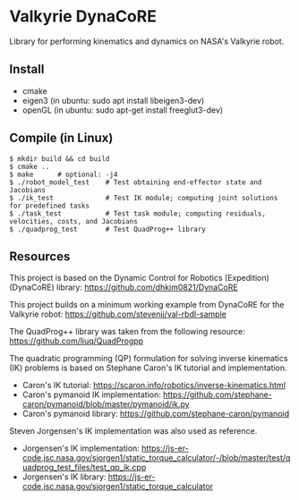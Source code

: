 # Valkyrie DynaCoRE

Library for performing kinematics and dynamics on NASA's Valkyrie robot.


## Install
- cmake
- eigen3 (in ubuntu: sudo apt install libeigen3-dev)
- openGL (in ubuntu: sudo apt-get install freeglut3-dev)

## Compile (in Linux)
```
$ mkdir build && cd build
$ cmake ..
$ make		# optional: -j4
$ ./robot_model_test	# Test obtaining end-effector state and Jacobians
$ ./ik_test 			# Test IK module; computing joint solutions for predefined tasks
$ ./task_test			# Test task module; computing residuals, velocities, costs, and Jacobians
$ ./quadprog_test		# Test QuadProg++ library
```

## Resources

This project is based on the Dynamic Control for Robotics (Expedition) (DynaCoRE) library: https://github.com/dhkim0821/DynaCoRE

This project builds on a minimum working example from DynaCoRE for the Valkyrie robot: https://github.com/stevenjj/val-rbdl-sample

The QuadProg++ library was taken from the following resource: https://github.com/liuq/QuadProgpp

The quadratic programming (QP) formulation for solving inverse kinematics (IK) problems is based on Stephane Caron's IK tutorial and implementation.
- Caron's IK tutorial: https://scaron.info/robotics/inverse-kinematics.html
- Caron's pymanoid IK implementation: https://github.com/stephane-caron/pymanoid/blob/master/pymanoid/ik.py
- Caron's pymanoid library: https://github.com/stephane-caron/pymanoid

Steven Jorgensen's IK implementation was also used as reference.
- Jorgensen's IK implementation: https://js-er-code.jsc.nasa.gov/sjorgen1/static_torque_calculator/-/blob/master/test/quadprog_test_files/test_qp_ik.cpp
- Jorgensen's IK library: https://js-er-code.jsc.nasa.gov/sjorgen1/static_torque_calculator
